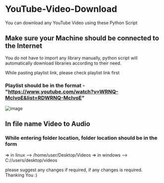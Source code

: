 # YouTube-Video-Download
You can download any YouTube Video using these Python Script

## Make sure your Machine should be connected to the Internet

You do not have to import any library manually, python script will automatically download libraries according to their need.

While pasting playlist link, please check playlist link first

### Playlist should be in the format - "https://www.youtube.com/watch?v=WRNQ-McIvoE&list=RDWRNQ-McIvoE"

![image](https://user-images.githubusercontent.com/73931949/204152613-aacfb3bf-f8db-4a26-8288-10523e4bd944.png)



## In file name Video to Audio
### While entering folder location, folder location should be in the form
=> in linux --> /home/user/Desktop/Videos
=> in windows --> C://users/desktop/videos



please suggest any changes if required, if any changes is required.
Thanking You :)
